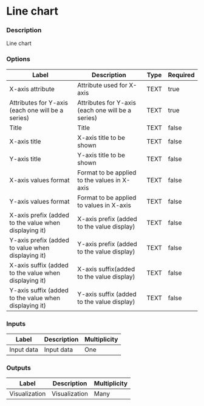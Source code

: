 # Line chart
###  Description
Line chart
###  Options
| Label | Description | Type | Required |
|---|---|---|---|
| X-axis attribute | Attribute used for X-axis | TEXT | true |
| Attributes for Y-axis (each one will be a series) | Attributes for Y-axis (each one will be a series) | TEXT | true |
| Title | Title | TEXT | false |
| X-axis title | X-axis title to be shown | TEXT | false |
| Y-axis title | Y-axis title to be shown | TEXT | false |
| X-axis values format | Format to be applied to the values in X-axis | TEXT | false |
| Y-axis values format | Format to be applied to values in X-axis | TEXT | false |
| X-axis prefix (added to the value when displaying it) | X-axis prefix (added to the value display) | TEXT | false |
| Y-axis prefix (added to value when displaying it) | Y-axis prefix (added to the value display) | TEXT | false |
| X-axis suffix (added to the value when displaying it) | X-axis suffix(added to the value display) | TEXT | false |
| Y-axis suffix (added to the value when displaying it) | Y-axis suffix (added to the value display) | TEXT | false |
###  Inputs
| Label | Description | Multiplicity |
|---|---|---|
| Input data | Input data | One |
###  Outputs
| Label | Description | Multiplicity |
|---|---|---|
| Visualization | Visualization | Many |
